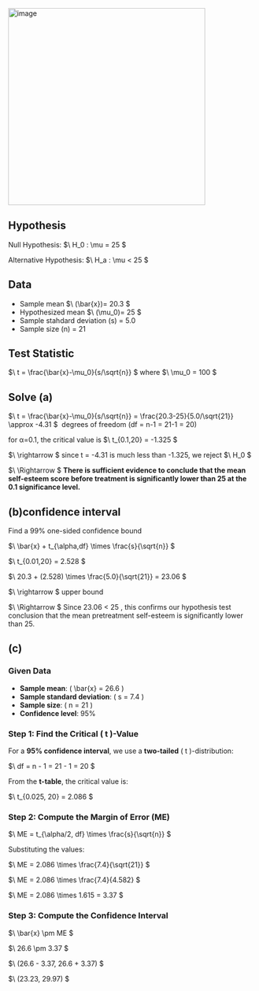 <img width="400" alt="image" src="https://github.com/user-attachments/assets/41a0205d-4047-4131-90ce-eef4878e3993" />

## Hypothesis

Null Hypothesis:
$\ H_0 : \mu = 25 \$

Alternative Hypothesis:
$\ H_a : \mu < 25 \$

## Data

- Sample mean
  $\ (\bar{x})= 20.3 \$
- Hypothesized mean
  $\ (\mu_0)= 25 \$
- Sample stahdard deviation (s) = 5.0
- Sample size (n) = 21

## Test Statistic

$\ t = \frac{\bar{x}-\mu_0}{s/\sqrt{n}} \$
where
$\ \mu_0 = 100 \$

## Solve (a)

$\ t = \frac{\bar{x}-\mu_0}{s/\sqrt{n}} = \frac{20.3-25}{5.0/\sqrt{21}} \approx -4.31 \$
​
degrees of freedom (df = n-1 = 21-1 = 20)

for α=0.1, the critical value is
$\ t_{0.1,20} = -1.325 \$

$\ \rightarrow \$
since t = -4.31 is much less than -1.325, we reject 
$\ H_0 \$

$\ \Rightarrow \$
**There is sufficient evidence to conclude that the mean self-esteem score before treatment is significantly lower than 25 at the 0.1 significance level.**

## (b)confidence interval

Find a 99% one-sided confidence bound

$\  \bar{x} + t_{\alpha,df} \times \frac{s}{\sqrt{n}} \$

$\ t_{0.01,20} = 2.528 \$

$\ 20.3 + (2.528) \times \frac{5.0}{\sqrt{21}} = 23.06 \$

$\ \rightarrow \$
upper bound

$\ \Rightarrow \$
Since 23.06 < 25 , this confirms our hypothesis test conclusion that the mean pretreatment self-esteem is significantly lower than 25.

## (c)

### Given Data
- **Sample mean**: \( \bar{x} = 26.6 \)
- **Sample standard deviation**: \( s = 7.4 \)
- **Sample size**: \( n = 21 \)
- **Confidence level**: 95%

### Step 1: Find the Critical \( t \)-Value
For a **95% confidence interval**, we use a **two-tailed** \( t \)-distribution:

$\ df = n - 1 = 21 - 1 = 20 \$

From the **t-table**, the critical value is:

$\ t_{0.025, 20} = 2.086 \$

### Step 2: Compute the Margin of Error (ME)
$\ ME = t_{\alpha/2, df} \times \frac{s}{\sqrt{n}} \$

Substituting the values:

$\ ME = 2.086 \times \frac{7.4}{\sqrt{21}} \$

$\ ME = 2.086 \times \frac{7.4}{4.582} \$

$\ ME = 2.086 \times 1.615 = 3.37 \$

### Step 3: Compute the Confidence Interval
$\ \bar{x} \pm ME \$

$\ 26.6 \pm 3.37 \$

$\ (26.6 - 3.37, 26.6 + 3.37) \$

$\ (23.23, 29.97) \$

